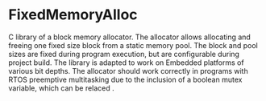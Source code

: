 # FixedMemoryAlloc
C library of a block memory allocator.  The allocator allows allocating and freeing one fixed size block from a static memory pool. The block and pool sizes are fixed during program execution, but are configurable during project build. The library is adapted to work on Embedded platforms of various bit depths. The allocator should work correctly in programs with RTOS preemptive multitasking due to the inclusion of a boolean mutex variable, which can be relaced . 
